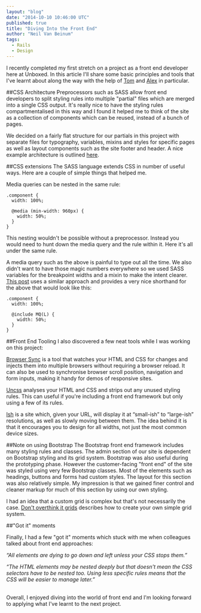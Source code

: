 ```yaml
---
layout: "blog"
date: "2014-10-10 10:46:00 UTC"
published: true
title: "Diving Into the Front End"
author: "Neil Van Beinum"
tags:
  - Rails
  - Design
---
```


I recently completed my first stretch on a project as a front end developer here at Unboxed. In this article I'll share some basic principles and tools that I've learnt about along the way with the help of [Tom](http://www.unboxedconsulting.com/people/tom-sabin) and [Alex](http://www.unboxedconsulting.com/people/alex-bobin) in particular.

##CSS Architecture
Preprocessors such as SASS allow front end developers to split styling rules into multiple "partial" files which are merged into a single CSS output. It's really nice to have the styling rules compartmentalised in this way and I found it helped me to think of the site as a collection of components which can be reused, instead of a bunch of pages.

We decided on a fairly flat structure for our partials in this project with separate files for typography, variables, mixins and styles for specific pages as well as layout components such as the site footer and header. A nice example architecture is outlined [here](http://www.sitepoint.com/architecture-sass-project/).

##CSS extensions
The SASS language extends CSS in number of useful ways. Here are a couple of simple things that helped me.
  
Media queries can be nested in the same rule:

    .component {
      width: 100%;

      @media (min-width: 960px) {
        width: 50%;
      }
    }

This nesting wouldn't be possible without a preprocessor. Instead you would need to hunt down the media query and the rule within it. Here it's all under the same rule.

A media query such as the above is painful to type out all the time. We also didn't want to have those magic numbers everywhere so we used SASS variables for the breakpoint widths and a mixin to make the intent clearer. [This post](http://daniel.furzeface.com/blog/my-sass-media-query-mixin/) uses a similar approach and provides a very nice shorthand for the above that would look like this:

    .component {
      width: 100%;

      @include MQ(L) {
        width: 50%;
      }
    }

##Front End Tooling
I also discovered a few neat tools while I was working on this project:

[Browser Sync](http://www.browsersync.io/) is a tool that watches your HTML and CSS for changes and injects them into multiple browsers without requiring a browser reload. It can also be used to synchronise browser scroll position, navigation and form inputs, making it handy for demos of responsive sites.

[Uncss](https://github.com/giakki/uncss) analyses your HTML and CSS and strips out any unused styling rules. This can useful if you're including a front end framework but only using a few of its rules.

[Ish](http://bradfrostweb.com/demo/ish) is a site which, given your URL, will display it at “small-ish” to “large-ish” resolutions, as well as slowly moving between them. The idea behind it is that it encourages you to design for all widths, not just the most common device sizes. 

##Note on using Bootstrap
The Bootstrap front end framework includes many styling rules and classes. The admin section of our site is dependent on Bootstrap styling and its grid system. Bootstrap was also useful during the prototyping phase. However the customer-facing "front end" of the site was styled using very few Bootstrap classes. Most of the elements such as headings, buttons and forms had custom styles. The layout for this section was also relatively simple. My impression is that we gained finer control and cleaner markup for much of this section by using our own styling.

I had an idea that a custom grid is complex but that's not necessarily the case. [Don't overthink it grids](http://css-tricks.com/dont-overthink-it-grids/) describes how to create your own simple grid system.

##"Got it" moments

Finally, I had a few "got it" moments which stuck with me when colleagues talked about front end approaches:

<i>“All elements are dying to go down and left unless your CSS stops them.”</i>

<i>“The HTML elements may be nested deeply but that doesn't mean the CSS selectors have to be nested too. Using less specific rules means that the CSS will be easier to manage later.”</i>

<br/>
Overall, I enjoyed diving into the world of front end and I'm looking forward to applying what I've learnt to the next project.
